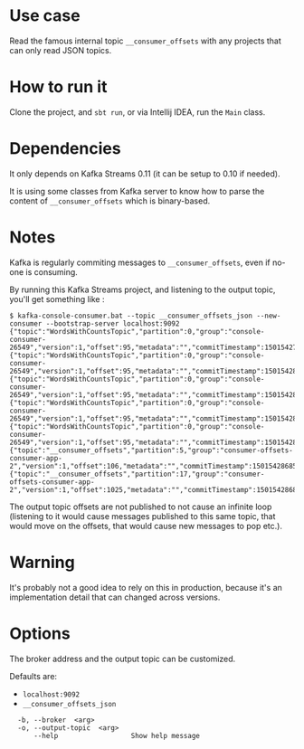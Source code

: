 # Use case

Read the famous internal topic `__consumer_offsets` with any projects that can only read JSON topics.

# How to run it

Clone the project, and `sbt run`, or via Intellij IDEA, run the `Main` class.

# Dependencies

It only depends on Kafka Streams 0.11 (it can be setup to 0.10 if needed).

It is using some classes from Kafka server to know how to parse the content of `__consumer_offsets` which is binary-based.

# Notes

Kafka is regularly commiting messages to `__consumer_offsets`, even if no-one is consuming.

By running this Kafka Streams project, and listening to the output topic, you'll get something like :

```
$ kafka-console-consumer.bat --topic __consumer_offsets_json --new-consumer --bootstrap-server localhost:9092
{"topic":"WordsWithCountsTopic","partition":0,"group":"console-consumer-26549","version":1,"offset":95,"metadata":"","commitTimestamp":1501542796444,"expireTimestamp":1501629196444}
{"topic":"WordsWithCountsTopic","partition":0,"group":"console-consumer-26549","version":1,"offset":95,"metadata":"","commitTimestamp":1501542801444,"expireTimestamp":1501629201444}
{"topic":"WordsWithCountsTopic","partition":0,"group":"console-consumer-26549","version":1,"offset":95,"metadata":"","commitTimestamp":1501542806444,"expireTimestamp":1501629206444}
{"topic":"WordsWithCountsTopic","partition":0,"group":"console-consumer-26549","version":1,"offset":95,"metadata":"","commitTimestamp":1501542811445,"expireTimestamp":1501629211445}
{"topic":"WordsWithCountsTopic","partition":0,"group":"console-consumer-26549","version":1,"offset":95,"metadata":"","commitTimestamp":1501542816447,"expireTimestamp":1501629216447}
{"topic":"__consumer_offsets","partition":5,"group":"consumer-offsets-consumer-app-2","version":1,"offset":106,"metadata":"","commitTimestamp":1501542868586,"expireTimestamp":1501629268586}
{"topic":"__consumer_offsets","partition":17,"group":"consumer-offsets-consumer-app-2","version":1,"offset":1025,"metadata":"","commitTimestamp":1501542868736,"expireTimestamp":1501629268736}
```

The output topic offsets are not published to not cause an infinite loop (listening to it would cause messages published to this same topic, that would move on the offsets, that would cause new messages to pop etc.).

# Warning

It's probably not a good idea to rely on this in production, because it's an implementation detail that can changed across versions.

# Options

The broker address and the output topic can be customized.

Defaults are:
- `localhost:9092`
- `__consumer_offsets_json`


```
  -b, --broker  <arg>
  -o, --output-topic  <arg>
      --help                  Show help message
```

